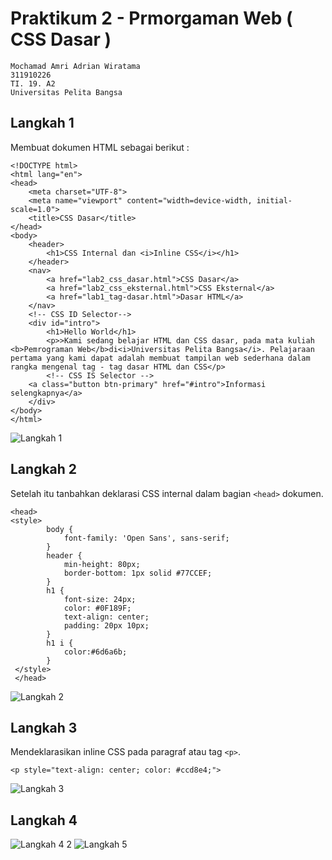 # Praktikum 2 - Prmorgaman Web ( CSS Dasar )
```
Mochamad Amri Adrian Wiratama
311910226
TI. 19. A2
Universitas Pelita Bangsa
```
## Langkah 1
Membuat dokumen HTML sebagai berikut :
```
<!DOCTYPE html>
<html lang="en">
<head>
    <meta charset="UTF-8">
    <meta name="viewport" content="width=device-width, initial-scale=1.0">
    <title>CSS Dasar</title>
</head>
<body>
    <header>
        <h1>CSS Internal dan <i>Inline CSS</i></h1>
    </header>
    <nav>
        <a href="lab2_css_dasar.html">CSS Dasar</a>
        <a href="lab2_css_eksternal.html">CSS Eksternal</a>
        <a href="lab1_tag-dasar.html">Dasar HTML</a>
    </nav>
    <!-- CSS ID Selector-->
    <div id="intro">
        <h1>Hello World</h1>
        <p>>Kami sedang belajar HTML dan CSS dasar, pada mata kuliah <b>Pemrograman Web</b>di<i>Universitas Pelita Bangsa</i>. Pelajaraan pertama yang kami dapat adalah membuat tampilan web sederhana dalam rangka mengenal tag - tag dasar HTML dan CSS</p>
        <!-- CSS IS Selector -->
    <a class="button btn-primary" href="#intro">Informasi selengkapnya</a>
    </div>
</body>
</html>
```
![Langkah 1](https://user-images.githubusercontent.com/56380838/113967503-4e6acc80-985b-11eb-8ae3-3d149cd59efd.png)
## Langkah 2
Setelah itu tanbahkan deklarasi CSS internal dalam bagian `<head>` dokumen.
```
<head>
<style>
        body {
            font-family: 'Open Sans', sans-serif;
        }
        header {
            min-height: 80px;
            border-bottom: 1px solid #77CCEF;
        }
        h1 {
            font-size: 24px;
            color: #0F189F;
            text-align: center;
            padding: 20px 10px;
        }
        h1 i {
            color:#6d6a6b;
        }
 </style>
 </head>
 ```
![Langkah 2](https://user-images.githubusercontent.com/56380838/113967517-56c30780-985b-11eb-94ca-7e91845f2276.png)
## Langkah 3
Mendeklarasikan inline CSS pada paragraf atau tag `<p>`.
```
<p style="text-align: center; color: #ccd8e4;">
```
![Langkah 3](https://user-images.githubusercontent.com/56380838/113967535-5e82ac00-985b-11eb-9745-3d6d53ee2125.png)
## Langkah 4

![Langkah 4 2](https://user-images.githubusercontent.com/56380838/113967589-73f7d600-985b-11eb-86f5-5df3286c519e.png)
![Langkah 5](https://user-images.githubusercontent.com/56380838/113967594-78bc8a00-985b-11eb-8a20-7cd33c9efea9.png)
